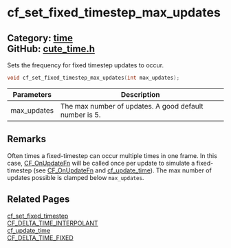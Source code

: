 # cf_set_fixed_timestep_max_updates

Category: [time](https://github.com/RandyGaul/cute_framework/blob/master/docs/api_reference?id=time)  
GitHub: [cute_time.h](https://github.com/RandyGaul/cute_framework/blob/master/include/cute_time.h)  
---

Sets the frequency for fixed timestep updates to occur.

```cpp
void cf_set_fixed_timestep_max_updates(int max_updates);
```

Parameters | Description
--- | ---
max_updates | The max number of updates. A good default number is 5.

## Remarks

Often times a fixed-timestep can occur multiple times in one frame. In this case, [CF_OnUpdateFn](https://github.com/RandyGaul/cute_framework/blob/master/docs/time/cf_onupdatefn.md) will be called once
per update to simulate a fixed-timestep (see [CF_OnUpdateFn](https://github.com/RandyGaul/cute_framework/blob/master/docs/time/cf_onupdatefn.md) and [cf_update_time](https://github.com/RandyGaul/cute_framework/blob/master/docs/time/cf_update_time.md)). The max number of updates possible 
is clamped below `max_updates`.

## Related Pages

[cf_set_fixed_timestep](https://github.com/RandyGaul/cute_framework/blob/master/docs/time/cf_set_fixed_timestep.md)  
[CF_DELTA_TIME_INTERPOLANT](https://github.com/RandyGaul/cute_framework/blob/master/docs/time/cf_delta_time_interpolant.md)  
[cf_update_time](https://github.com/RandyGaul/cute_framework/blob/master/docs/time/cf_update_time.md)  
[CF_DELTA_TIME_FIXED](https://github.com/RandyGaul/cute_framework/blob/master/docs/time/cf_delta_time_fixed.md)  
